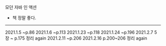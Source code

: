 모던 자바 인 액션 

- 책 정말 좋다. 




---
2021.1.5 ~p.86
2021.1.6 ~p.113
2021.1.23 ~p.118
2021.1.24 ~p.196
2021.2.7 5장 ~ p.175 정리 again
2021.2.11 ~p.206 
2021.2.16 p.200~206 정리 again